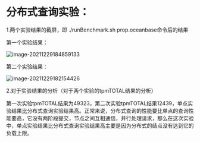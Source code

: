 # 分布式查询实验：

1.两个实验结果的截屏，即 ./runBenchmark.sh prop.oceanbase命令后的结果

第一个实验结果：

![image-20211229184859133](C:\Users\asus\AppData\Roaming\Typora\typora-user-images\image-20211229184859133.png)

第二个实验结果：

![image-20211229182154426](C:\Users\asus\AppData\Roaming\Typora\typora-user-images\image-20211229182154426.png)

2.对于实验结果的分析（对于两个实验的tpmTOTAL结果的分析）

第一次实验tpmTOTAL结果为49323，第二次实验tpmTOTAL结果12439，单点实验结果比分布式查询实验结果高。正常来说，分布式查询的性能要比单点的查询性能要高，它没有两阶段提交，节点之间互相通信，并行处理请求，那么在这次实验中，单点实验结果比分布式查询实验结果高主要是因为分布式的结点没有达到它的负载上限。

